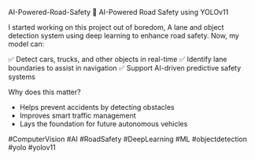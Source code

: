 AI-Powered-Road-Safety
🚗 AI-Powered Road Safety using YOLOv11

I started working on this project out of boredom, A lane and object detection system using deep learning to enhance road safety. Now, my model can:  

✅ Detect cars, trucks, and other objects in real-time
✅ Identify lane boundaries to assist in navigation 
✅ Support AI-driven predictive safety systems

Why does this matter?
- Helps prevent accidents by detecting obstacles  
- Improves smart traffic management  
- Lays the foundation for future autonomous vehicles     

#ComputerVision #AI #RoadSafety #DeepLearning #ML #objectdetection #yolo #yolov11
